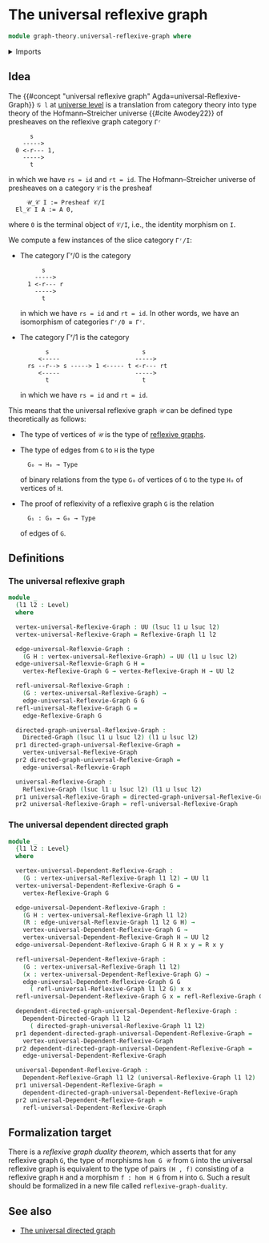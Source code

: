 # The universal reflexive graph

```agda
module graph-theory.universal-reflexive-graph where
```

<details><summary>Imports</summary>

```agda
open import foundation.dependent-pair-types
open import foundation.universe-levels

open import graph-theory.dependent-directed-graphs
open import graph-theory.dependent-reflexive-graphs
open import graph-theory.directed-graphs
open import graph-theory.reflexive-graphs
```

</details>

## Idea

The {{#concept "universal reflexive graph" Agda=universal-Reflexive-Graph}}
`𝒢 l` at [universe level](foundation.universe-levels.md) is a translation from
category theory into type theory of the Hofmann–Streicher universe
{{#cite Awodey22}} of presheaves on the reflexive graph category `Γʳ`

```text
      s
    ----->
  0 <-r--- 1,
    ----->
      t
```

in which we have `rs = id` and `rt = id`. The Hofmann–Streicher universe of
presheaves on a category `𝒞` is the presheaf

```text
     𝒰_𝒞 I := Presheaf 𝒞/I
  El_𝒞 I A := A 0,
```

where `0` is the terminal object of `𝒞/I`, i.e., the identity morphism on `I`.

We compute a few instances of the slice category `Γʳ/I`:

- The category Γʳ/0 is the category

  ```text
        s
      ----->
    1 <-r--- r
      ----->
        t
  ```

  in which we have `rs = id` and `rt = id`. In other words, we have an
  isomorphism of categories `Γʳ/0 ≅ Γʳ`.

- The category Γʳ/1 is the category

  ```text
         s                          s
       <-----                     ----->
    rs --r--> s -----> 1 <----- t <-r--- rt
       <-----                     ----->
         t                          t
  ```

  in which we have `rs = id` and `rt = id`.

This means that the universal reflexive graph `𝒰` can be defined type
theoretically as follows:

- The type of vertices of `𝒰` is the type of
  [reflexive graphs](graph-theory.reflexive-graphs.md).
- The type of edges from `G` to `H` is the type

  ```text
    G₀ → H₀ → Type
  ```

  of binary relations from the type `G₀` of vertices of `G` to the type `H₀` of
  vertices of `H`.

- The proof of reflexivity of a reflexive graph `G` is the relation

  ```text
    G₁ : G₀ → G₀ → Type
  ```

  of edges of `G`.

## Definitions

### The universal reflexive graph

```agda
module _
  (l1 l2 : Level)
  where

  vertex-universal-Reflexive-Graph : UU (lsuc l1 ⊔ lsuc l2)
  vertex-universal-Reflexive-Graph = Reflexive-Graph l1 l2

  edge-universal-Reflexvie-Graph :
    (G H : vertex-universal-Reflexive-Graph) → UU (l1 ⊔ lsuc l2)
  edge-universal-Reflexvie-Graph G H =
    vertex-Reflexive-Graph G → vertex-Reflexive-Graph H → UU l2

  refl-universal-Reflexive-Graph :
    (G : vertex-universal-Reflexive-Graph) →
    edge-universal-Reflexvie-Graph G G
  refl-universal-Reflexive-Graph G =
    edge-Reflexive-Graph G

  directed-graph-universal-Reflexive-Graph :
    Directed-Graph (lsuc l1 ⊔ lsuc l2) (l1 ⊔ lsuc l2)
  pr1 directed-graph-universal-Reflexive-Graph =
    vertex-universal-Reflexive-Graph
  pr2 directed-graph-universal-Reflexive-Graph =
    edge-universal-Reflexvie-Graph

  universal-Reflexive-Graph :
    Reflexive-Graph (lsuc l1 ⊔ lsuc l2) (l1 ⊔ lsuc l2)
  pr1 universal-Reflexive-Graph = directed-graph-universal-Reflexive-Graph
  pr2 universal-Reflexive-Graph = refl-universal-Reflexive-Graph
```

### The universal dependent directed graph

```agda
module _
  {l1 l2 : Level}
  where

  vertex-universal-Dependent-Reflexive-Graph :
    (G : vertex-universal-Reflexive-Graph l1 l2) → UU l1
  vertex-universal-Dependent-Reflexive-Graph G =
    vertex-Reflexive-Graph G

  edge-universal-Dependent-Reflexive-Graph :
    (G H : vertex-universal-Reflexive-Graph l1 l2)
    (R : edge-universal-Reflexvie-Graph l1 l2 G H) →
    vertex-universal-Dependent-Reflexive-Graph G →
    vertex-universal-Dependent-Reflexive-Graph H → UU l2
  edge-universal-Dependent-Reflexive-Graph G H R x y = R x y

  refl-universal-Dependent-Reflexive-Graph :
    (G : vertex-universal-Reflexive-Graph l1 l2)
    (x : vertex-universal-Dependent-Reflexive-Graph G) →
    edge-universal-Dependent-Reflexive-Graph G G
      ( refl-universal-Reflexive-Graph l1 l2 G) x x
  refl-universal-Dependent-Reflexive-Graph G x = refl-Reflexive-Graph G x

  dependent-directed-graph-universal-Dependent-Reflexive-Graph :
    Dependent-Directed-Graph l1 l2
      ( directed-graph-universal-Reflexive-Graph l1 l2)
  pr1 dependent-directed-graph-universal-Dependent-Reflexive-Graph =
    vertex-universal-Dependent-Reflexive-Graph
  pr2 dependent-directed-graph-universal-Dependent-Reflexive-Graph =
    edge-universal-Dependent-Reflexive-Graph

  universal-Dependent-Reflexive-Graph :
    Dependent-Reflexive-Graph l1 l2 (universal-Reflexive-Graph l1 l2)
  pr1 universal-Dependent-Reflexive-Graph =
    dependent-directed-graph-universal-Dependent-Reflexive-Graph
  pr2 universal-Dependent-Reflexive-Graph =
    refl-universal-Dependent-Reflexive-Graph
```

## Formalization target

There is a _reflexive graph duality theorem_, which asserts that for any
reflexive graph `G`, the type of morphisms `hom G 𝒰` from `G` into the universal
reflexive graph is equivalent to the type of pairs `(H , f)` consisting of a
reflexive graph `H` and a morphism `f : hom H G` from `H` into `G`. Such a
result should be formalized in a new file called `reflexive-graph-duality`.

## See also

- [The universal directed graph](graph-theory.universal-directed-graph.md)
